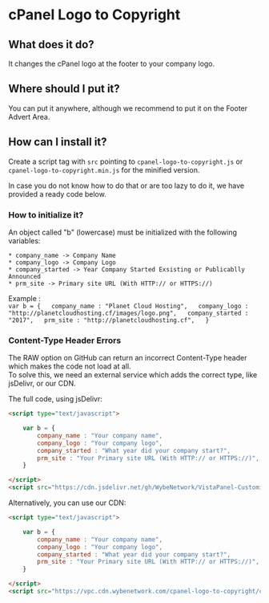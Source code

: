 # cPanel Logo to Copyright

## What does it do?  
It changes the cPanel logo at the footer to your company logo.

## Where should I put it?  
You can put it anywhere, although we recommend to put it on the Footer Advert Area.  

## How can I install it?   
Create a script tag with `src` pointing to `cpanel-logo-to-copyright.js` or `cpanel-logo-to-copyright.min.js` for the minified version.

In case you do not know how to do that or are too lazy to do it, we have provided a ready code below.

### How to initialize it?
An object called "b" (lowercase) must be initialized with the following variables:  

    * company_name -> Company Name  
    * company_logo -> Company Logo  
    * company_started -> Year Company Started Exsisting or Publicablly Announced  
    * prm_site -> Primary site URL (With HTTP:// or HTTPS://)  

Example :  
    ```
    var b = {  
        company_name : "Planet Cloud Hosting",  
        company_logo : "http://planetcloudhosting.cf/images/logo.png",  
        company_started : "2017",  
        prm_site : "http://planetcloudhosting.cf",  
    }  
    ```

###  Content-Type Header Errors
The RAW option on GitHub can return an incorrect Content-Type header which makes the code not load at all.  
To solve this, we need an external service which adds the correct type, like jsDelivr, or our CDN.

The full code, using jsDelivr:

```html
<script type="text/javascript">  

    var b = {  
        company_name : "Your company name",  
        company_logo : "Your company logo",  
        company_started : "What year did your company start?",  
        prm_site : "Your Primary site URL (With HTTP:// or HTTPS://)",  
    }  

</script>  
<script src="https://cdn.jsdelivr.net/gh/WybeNetwork/VistaPanel-Customizations@2.0.0/cpanel-logo-to-copyright/cpanel-logo-to-copyright.js" type="text/javascript"></script>  
```
Alternatively, you can use our CDN:
```html
<script type="text/javascript">  

    var b = {  
        company_name : "Your company name",  
        company_logo : "Your company logo",  
        company_started : "What year did your company start?",  
        prm_site : "Your Primary site URL (With HTTP:// or HTTPS://)",  
    }  

</script>  
<script src="https://vpc.cdn.wybenetwork.com/cpanel-logo-to-copyright/cpanel-logo-to-copyright.js" type="text/javascript"></script>  
```